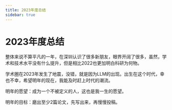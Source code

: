 ```yaml
---
title: 2023年度总结
sidebar: true
---
```


# 2023年度总结

<ClientOnly>
<title-pv/>
</ClientOnly>


整体来说不算平凡的一年，在深圳认识了很多新朋友，眼界开阔了很多，虽然，学术和技术水平没有什么提升，但是相比2022也更加明白科研为何物。

学术圈在2023年发生了地震，没错，就是因为LLM的出现。出生在这个时代，幸也不幸，希望明年的现在，我能及时赶上时代的潮流。

明年的愿望：成为一个不被定义的人，这也是我一生的愿望。

明年的目标：磨出至少2篇论文，先写出来，再慢慢投稿。


<ClientOnly>
  <leave/>
</ClientOnly/>